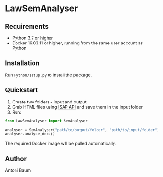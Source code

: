 # LawSemAnalyser

## Requirements

* Python 3.7 or higher
* Docker 19.03.11 or higher, running from the same user account as Python

## Installation

Run `Python/setup.py` to install the package.

## Quickstart

1. Create two folders - input and output
2. Grab HTML files using [ISAP API](http://isap.sejm.gov.pl/api/isap/#/default/downloadHTML) and save them in the input folder
3. Run:
```python
from LawSemAnalyser import SemAnalyser

analyser = SemAnalyser("path/to/output/folder", "path/to/input/folder")
analyser.analyse_docs()
```

The required Docker image will be pulled automatically.

## Author

Antoni Baum
